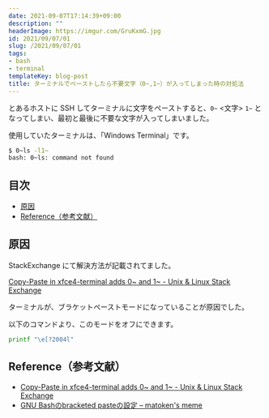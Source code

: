 ```yaml
---
date: 2021-09-07T17:14:39+09:00
description: ""
headerImage: https://imgur.com/GruKxmG.jpg
id: 2021/09/07/01
slug: /2021/09/07/01
tags:
- bash
- terminal
templateKey: blog-post
title: ターミナルでペーストしたら不要文字（0~,1~）が入ってしまった時の対処法
---
```


とあるホストに SSH してターミナルに文字をペーストすると、`0~` <文字> `1~` となってしまい、最初と最後に不要な文字が入ってしまいました。

使用していたターミナルは、「Windows Terminal」です。

```bash
$ 0~ls -l1~
bash: 0~ls: command not found
```

## 目次
<!-- START doctoc generated TOC please keep comment here to allow auto update -->
<!-- DON'T EDIT THIS SECTION, INSTEAD RE-RUN doctoc TO UPDATE -->


- [原因](#%E5%8E%9F%E5%9B%A0)
- [Reference（参考文献）](#reference%E5%8F%82%E8%80%83%E6%96%87%E7%8C%AE)

<!-- END doctoc generated TOC please keep comment here to allow auto update -->

## 原因

StackExchange にて解決方法が記載されてました。

[Copy-Paste in xfce4-terminal adds 0~ and 1~ - Unix & Linux Stack Exchange](https://unix.stackexchange.com/questions/196098/copy-paste-in-xfce4-terminal-adds-0-and-1)

ターミナルが、ブラケットペーストモードになっていることが原因でした。

以下のコマンドより、このモードをオフにできます。

```bash
printf "\e[?2004l"
```

## Reference（参考文献）

- [Copy-Paste in xfce4-terminal adds 0~ and 1~ - Unix & Linux Stack Exchange](https://unix.stackexchange.com/questions/196098/copy-paste-in-xfce4-terminal-adds-0-and-1)
- [GNU Bashのbracketed pasteの設定 – matoken's meme](https://matoken.org/blog/2020/11/12/gnu-bash-bracketed-paste-settings/)
